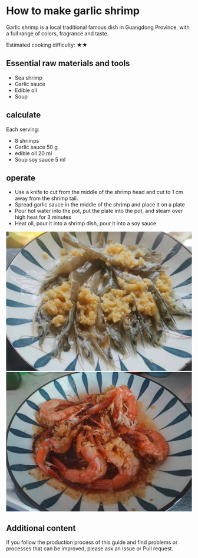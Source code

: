 # How to make garlic shrimp

Garlic shrimp is a local traditional famous dish in Guangdong Province, with a full range of colors, fragrance and taste.

Estimated cooking difficulty: ★★

## Essential raw materials and tools

* Sea shrimp
* Garlic sauce
* Edible oil
* Soup

## calculate

Each serving:

* 8 shrimps
* Garlic sauce 50 g
* edible oil 20 ml
* Soup soy sauce 5 ml

## operate

* Use a knife to cut from the middle of the shrimp head and cut to 1 cm away from the shrimp tail.
* Spread garlic sauce in the middle of the shrimp and place it on a plate
* Pour hot water into the pot, put the plate into the pot, and steam over high heat for 3 minutes
* Heat oil, pour it into a shrimp dish, pour it into a soy sauce

![Sample dish finished product](./1.jpeg)
![Sample dish finished product](./2.jpeg)

## Additional content

If you follow the production process of this guide and find problems or processes that can be improved, please ask an Issue or Pull request.